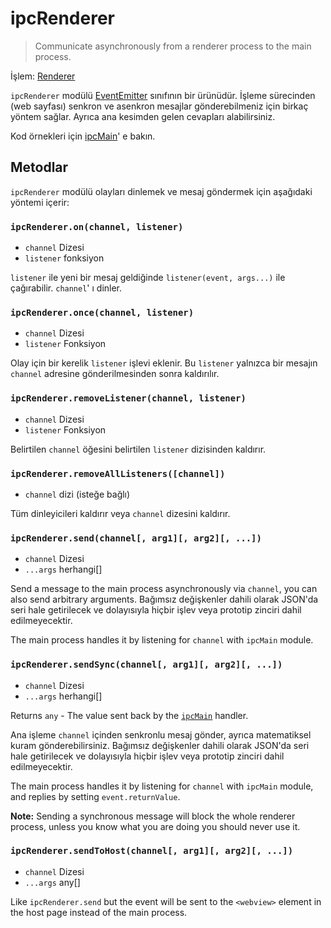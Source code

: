 # ipcRenderer

> Communicate asynchronously from a renderer process to the main process.

İşlem: [Renderer](../glossary.md#renderer-process)

`ipcRenderer` modülü [EventEmitter](https://nodejs.org/api/events.html#events_class_eventemitter) sınıfının bir ürünüdür. İşleme sürecinden (web sayfası) senkron ve asenkron mesajlar gönderebilmeniz için birkaç yöntem sağlar. Ayrıca ana kesimden gelen cevapları alabilirsiniz.

Kod örnekleri için [ipcMain](ipc-main.md)' e bakın.

## Metodlar

`ipcRenderer` modülü olayları dinlemek ve mesaj göndermek için aşağıdaki yöntemi içerir:

### `ipcRenderer.on(channel, listener)`

* `channel` Dizesi
* `listener` fonksiyon

`listener` ile yeni bir mesaj geldiğinde `listener(event, args...)` ile çağırabilir. `channel`' ı dinler.

### `ipcRenderer.once(channel, listener)`

* `channel` Dizesi
* `listener` Fonksiyon

Olay için bir kerelik `listener` işlevi eklenir. Bu `listener` yalnızca bir mesajın `channel` adresine gönderilmesinden sonra kaldırılır.

### `ipcRenderer.removeListener(channel, listener)`

* `channel` Dizesi
* `listener` Fonksiyon

Belirtilen `channel` öğesini belirtilen `listener` dizisinden kaldırır.

### `ipcRenderer.removeAllListeners([channel])`

* `channel` dizi (isteğe bağlı)

Tüm dinleyicileri kaldırır veya `channel` dizesini kaldırır.

### `ipcRenderer.send(channel[, arg1][, arg2][, ...])`

* `channel` Dizesi
* `...args` herhangi[]

Send a message to the main process asynchronously via `channel`, you can also send arbitrary arguments. Bağımsız değişkenler dahili olarak JSON'da seri hale getirilecek ve dolayısıyla hiçbir işlev veya prototip zinciri dahil edilmeyecektir.

The main process handles it by listening for `channel` with `ipcMain` module.

### `ipcRenderer.sendSync(channel[, arg1][, arg2][, ...])`

* `channel` Dizesi
* `...args` herhangi[]

Returns `any` - The value sent back by the [`ipcMain`](ipc-main.md) handler.

Ana işleme `channel` içinden senkronlu mesaj gönder, ayrıca matematiksel kuram gönderebilirsiniz. Bağımsız değişkenler dahili olarak JSON'da seri hale getirilecek ve dolayısıyla hiçbir işlev veya prototip zinciri dahil edilmeyecektir.

The main process handles it by listening for `channel` with `ipcMain` module, and replies by setting `event.returnValue`.

**Note:** Sending a synchronous message will block the whole renderer process, unless you know what you are doing you should never use it.

### `ipcRenderer.sendToHost(channel[, arg1][, arg2][, ...])`

* `channel` Dizesi
* `...args` any[]

Like `ipcRenderer.send` but the event will be sent to the `<webview>` element in the host page instead of the main process.